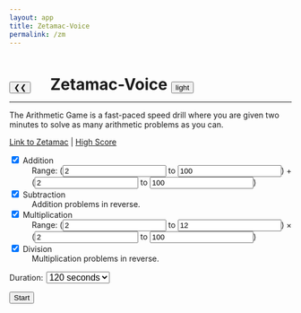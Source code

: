 ```yaml
---
layout: app
title: Zetamac-Voice
permalink: /zm
---
```


<html>
  <body>
    <h1 style='margin-top: 50px; margin-bottom: 0px;'>
        <button style='margin-right: 28px;' class="theme-toggle-btn" id="home-btn" title="Home" onclick="window.location.href='/'">❮❮</button>
        Zetamac-Voice
        <button class="theme-toggle-btn" id="theme-toggle" title="Toggle dark/light mode">
            <span id="theme-icon">light</span>
        </button>
    </h1>
    <hr style='margin-bottom: 10px;'/>
    <div id='zm-welcome'>
      <p>The Arithmetic Game is a fast-paced speed drill where you are given two minutes to solve as many arithmetic problems as you can.</p>
      <p><a href="https://arithmetic.zetamac.com">Link to Zetamac</a>  |  <a href="/assets/zetamac_high_score.png">High Score</a></p>
      <form action='/zm-game' class='game-options'>
        <dl>
          <dt>
            <label>
              <input checked name='add' type='checkbox'>
              Addition
            </label>
          </dt>
          <dd>Range: (<input type="text" name="add_left_min" id="add_left_min" value="2"> to <input type="text" name="add_left_max" id="add_left_max" value="100">) +
	  (<input type="text" name="add_right_min" id="add_right_min" value="2"> to <input type="text" name="add_right_max" id="add_right_max" value="100">)</dd>
          <dt>
            <label>
              <input checked name='sub' type='checkbox'>
              Subtraction
            </label>
          </dt>
          <dd>Addition problems in reverse.</dd>
          <dt>
            <label>
              <input checked name='mul' type='checkbox'>
              Multiplication
            </label>
          </dt>
          <dd>Range: (<input type="text" name="mul_left_min" id="mul_left_min" value="2"> to <input type="text" name="mul_left_max" id="mul_left_max" value="12">) ×
	  (<input type="text" name="mul_right_min" id="mul_right_min" value="2"> to <input type="text" name="mul_right_max" id="mul_right_max" value="100">)</dd>
          <dt>
            <label>
              <input checked name='div' type='checkbox'>
              Division
            </label>
          </dt>
          <dd>Multiplication problems in reverse.</dd>
        </dl>
        <p>
          Duration:
          <select name='duration' style="font-size: 16px; margin: 1px 2px;">
            <option value='30'>30 seconds</option>
            <option value='60'>60 seconds</option>
            <option selected value='120'>120 seconds</option>
            <option value='300'>300 seconds</option>
            <option value='600'>600 seconds</option>
          </select>
        </p>
        <input type='submit' value='Start'>
      </form>
    </div>
    <script src='https://ajax.googleapis.com/ajax/libs/jquery/1.6.2/jquery.min.js'></script>
    <script src='/zm-game.js'></script>
  </body>
</html>
